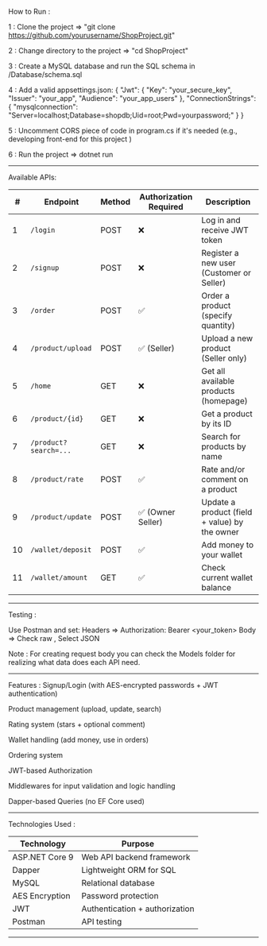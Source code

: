 How to Run : 

1 : Clone the project => "git clone https://github.com/yourusername/ShopProject.git" 

2 : Change directory to the project => "cd ShopProject"

3 : Create a MySQL database and run the SQL schema in /Database/schema.sql

4 : Add a valid appsettings.json:
{
  "Jwt": {
    "Key": "your_secure_key",
    "Issuer": "your_app",
    "Audience": "your_app_users"
  },
  "ConnectionStrings": {
    "mysqlconnection": "Server=localhost;Database=shopdb;Uid=root;Pwd=yourpassword;"
  }
}

5 : Uncomment CORS piece of code in program.cs if it's needed (e.g., developing front-end for this project )

6 : Run the project => dotnet run
 
---------------------------------------------------------------------------------------------------------------------------------------

Available APIs:

| #  |       Endpoint        | Method |  Authorization Required  |                   Description                 |
| -- | --------------------- | ------ |  ---------------------   | ------------------------------------------    |
| 1  | `/login`              | POST   | ❌                      | Log in and receive JWT token                  |
| 2  | `/signup`             | POST   | ❌                      | Register a new user (Customer or Seller)      |
| 3  | `/order`              | POST   | ✅                      | Order a product (specify quantity)            |
| 4  | `/product/upload`     | POST   | ✅ (Seller)             | Upload a new product (Seller only)            |
| 5  | `/home`               | GET    | ❌                      | Get all available products (homepage)         |
| 6  | `/product/{id}`       | GET    | ❌                      | Get a product by its ID                       |
| 7  | `/product?search=...` | GET    | ❌                      | Search for products by name                   |
| 8  | `/product/rate`       | POST   | ✅                      | Rate and/or comment on a product              |
| 9  | `/product/update`     | POST   | ✅ (Owner Seller)       | Update a product (field + value) by the owner |
| 10 | `/wallet/deposit`     | POST   | ✅                      | Add money to your wallet                      |
| 11 | `/wallet/amount`      | GET    | ✅                      | Check current wallet balance                  |


---------------------------------------------------------------------------------------------------------------------------------------

 Testing :
 
 Use Postman and set:
 Headers => Authorization: Bearer <your_token>
 Body => Check raw , Select JSON 

 Note : For creating request body you can check the Models folder for realizing what data does each API need.

---------------------------------------------------------------------------------------------------------------------------------------
 Features :
 Signup/Login (with AES-encrypted passwords + JWT authentication)

 Product management (upload, update, search)

 Rating system (stars + optional comment)

 Wallet handling (add money, use in orders)

 Ordering system

 JWT-based Authorization

 Middlewares for input validation and logic handling

 Dapper-based Queries (no EF Core used)
 
 ---------------------------------------------------------------------------------------------------------------------------------------

Technologies Used :

|   Technology   |            Purpose             |
| -------------- | ------------------------------ |
| ASP.NET Core 9 | Web API backend framework      |
| Dapper         | Lightweight ORM for SQL        |
| MySQL          | Relational database            |
| AES Encryption | Password protection            |
| JWT            | Authentication + authorization |
| Postman        | API testing                    |

 ---------------------------------------------------------------------------------------------------------------------------------------
